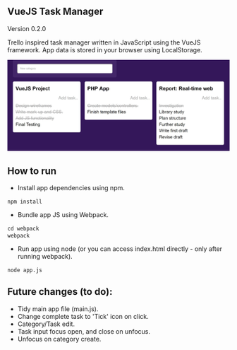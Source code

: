 ## VueJS Task Manager
Version 0.2.0

Trello inspired task manager written in JavaScript using the VueJS framework. App data is stored in your browser using LocalStorage.

![Task Manager](screenshot.JPG?raw=true)

## How to run

* Install app dependencies using npm.

```
npm install
```

* Bundle app JS using Webpack.

```
cd webpack
webpack
```

* Run app using node (or you can access index.html directly - only after running webpack).

```
node app.js
```

## Future changes (to do):
* Tidy main app file (main.js). 
* Change complete task to 'Tick' icon on click.
* Category/Task edit.
* Task input focus open, and close on unfocus.
* Unfocus on category create.
